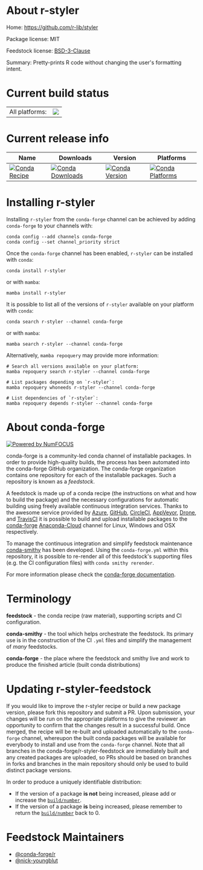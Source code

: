 About r-styler
==============

Home: https://github.com/r-lib/styler

Package license: MIT

Feedstock license: [BSD-3-Clause](https://github.com/conda-forge/r-styler-feedstock/blob/main/LICENSE.txt)

Summary: Pretty-prints R code without changing the user's formatting intent.

Current build status
====================


<table><tr><td>All platforms:</td>
    <td>
      <a href="https://dev.azure.com/conda-forge/feedstock-builds/_build/latest?definitionId=5039&branchName=main">
        <img src="https://dev.azure.com/conda-forge/feedstock-builds/_apis/build/status/r-styler-feedstock?branchName=main">
      </a>
    </td>
  </tr>
</table>

Current release info
====================

| Name | Downloads | Version | Platforms |
| --- | --- | --- | --- |
| [![Conda Recipe](https://img.shields.io/badge/recipe-r--styler-green.svg)](https://anaconda.org/conda-forge/r-styler) | [![Conda Downloads](https://img.shields.io/conda/dn/conda-forge/r-styler.svg)](https://anaconda.org/conda-forge/r-styler) | [![Conda Version](https://img.shields.io/conda/vn/conda-forge/r-styler.svg)](https://anaconda.org/conda-forge/r-styler) | [![Conda Platforms](https://img.shields.io/conda/pn/conda-forge/r-styler.svg)](https://anaconda.org/conda-forge/r-styler) |

Installing r-styler
===================

Installing `r-styler` from the `conda-forge` channel can be achieved by adding `conda-forge` to your channels with:

```
conda config --add channels conda-forge
conda config --set channel_priority strict
```

Once the `conda-forge` channel has been enabled, `r-styler` can be installed with `conda`:

```
conda install r-styler
```

or with `mamba`:

```
mamba install r-styler
```

It is possible to list all of the versions of `r-styler` available on your platform with `conda`:

```
conda search r-styler --channel conda-forge
```

or with `mamba`:

```
mamba search r-styler --channel conda-forge
```

Alternatively, `mamba repoquery` may provide more information:

```
# Search all versions available on your platform:
mamba repoquery search r-styler --channel conda-forge

# List packages depending on `r-styler`:
mamba repoquery whoneeds r-styler --channel conda-forge

# List dependencies of `r-styler`:
mamba repoquery depends r-styler --channel conda-forge
```


About conda-forge
=================

[![Powered by
NumFOCUS](https://img.shields.io/badge/powered%20by-NumFOCUS-orange.svg?style=flat&colorA=E1523D&colorB=007D8A)](https://numfocus.org)

conda-forge is a community-led conda channel of installable packages.
In order to provide high-quality builds, the process has been automated into the
conda-forge GitHub organization. The conda-forge organization contains one repository
for each of the installable packages. Such a repository is known as a *feedstock*.

A feedstock is made up of a conda recipe (the instructions on what and how to build
the package) and the necessary configurations for automatic building using freely
available continuous integration services. Thanks to the awesome service provided by
[Azure](https://azure.microsoft.com/en-us/services/devops/), [GitHub](https://github.com/),
[CircleCI](https://circleci.com/), [AppVeyor](https://www.appveyor.com/),
[Drone](https://cloud.drone.io/welcome), and [TravisCI](https://travis-ci.com/)
it is possible to build and upload installable packages to the
[conda-forge](https://anaconda.org/conda-forge) [Anaconda-Cloud](https://anaconda.org/)
channel for Linux, Windows and OSX respectively.

To manage the continuous integration and simplify feedstock maintenance
[conda-smithy](https://github.com/conda-forge/conda-smithy) has been developed.
Using the ``conda-forge.yml`` within this repository, it is possible to re-render all of
this feedstock's supporting files (e.g. the CI configuration files) with ``conda smithy rerender``.

For more information please check the [conda-forge documentation](https://conda-forge.org/docs/).

Terminology
===========

**feedstock** - the conda recipe (raw material), supporting scripts and CI configuration.

**conda-smithy** - the tool which helps orchestrate the feedstock.
                   Its primary use is in the construction of the CI ``.yml`` files
                   and simplify the management of *many* feedstocks.

**conda-forge** - the place where the feedstock and smithy live and work to
                  produce the finished article (built conda distributions)


Updating r-styler-feedstock
===========================

If you would like to improve the r-styler recipe or build a new
package version, please fork this repository and submit a PR. Upon submission,
your changes will be run on the appropriate platforms to give the reviewer an
opportunity to confirm that the changes result in a successful build. Once
merged, the recipe will be re-built and uploaded automatically to the
`conda-forge` channel, whereupon the built conda packages will be available for
everybody to install and use from the `conda-forge` channel.
Note that all branches in the conda-forge/r-styler-feedstock are
immediately built and any created packages are uploaded, so PRs should be based
on branches in forks and branches in the main repository should only be used to
build distinct package versions.

In order to produce a uniquely identifiable distribution:
 * If the version of a package **is not** being increased, please add or increase
   the [``build/number``](https://docs.conda.io/projects/conda-build/en/latest/resources/define-metadata.html#build-number-and-string).
 * If the version of a package **is** being increased, please remember to return
   the [``build/number``](https://docs.conda.io/projects/conda-build/en/latest/resources/define-metadata.html#build-number-and-string)
   back to 0.

Feedstock Maintainers
=====================

* [@conda-forge/r](https://github.com/conda-forge/r/)
* [@nick-youngblut](https://github.com/nick-youngblut/)

